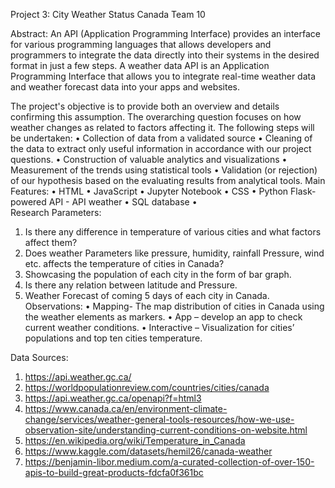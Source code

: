 Project 3: City Weather Status Canada
Team 10
 
Abstract:
An API (Application Programming Interface) provides an interface for various programming languages that allows developers and programmers to integrate the data directly into their systems in the desired format in just a few steps. A weather data API is an Application Programming Interface that allows you to integrate real-time weather data and weather forecast data into your apps and websites. 

The project's objective is to provide both an overview and details confirming this assumption. The overarching question focuses on how weather changes as related to factors affecting it.
The following steps will be undertaken:
•	Collection of data from a validated source
•	Cleaning of the data to extract only useful information in accordance with our project questions.
•	Construction of valuable analytics and visualizations
•	Measurement of the trends using statistical tools
•	Validation (or rejection) of our hypothesis based on the evaluating results from analytical tools.
Main Features:
•	HTML
•	JavaScript
•	Jupyter Notebook
•	CSS
•	Python Flask-powered API - API weather
•	SQL database
•	
Research Parameters:
1.	Is there any difference in temperature of various cities and what factors affect them? 
2.	Does weather Parameters like pressure, humidity, rainfall Pressure, wind etc. affects the temperature of cities in Canada?
3.	Showcasing the population of each city in the form of bar graph.
4.	Is there any relation between latitude and Pressure.
5.	Weather Forecast of coming 5 days of each city in Canada.
Observations:
•	Mapping- The map distribution of cities in Canada using the weather elements as markers.
•	App – develop an app to check current weather conditions.
•	Interactive – Visualization for cities’ populations and top ten cities temperature.

Data Sources:
1. https://api.weather.gc.ca/
2. https://worldpopulationreview.com/countries/cities/canada
3. https://api.weather.gc.ca/openapi?f=html3
4. https://www.canada.ca/en/environment-climate-change/services/weather-general-tools-resources/how-we-use-observation-site/understanding-current-conditions-on-website.html
5. https://en.wikipedia.org/wiki/Temperature_in_Canada
6. https://www.kaggle.com/datasets/hemil26/canada-weather
7. https://benjamin-libor.medium.com/a-curated-collection-of-over-150-apis-to-build-great-products-fdcfa0f361bc 









